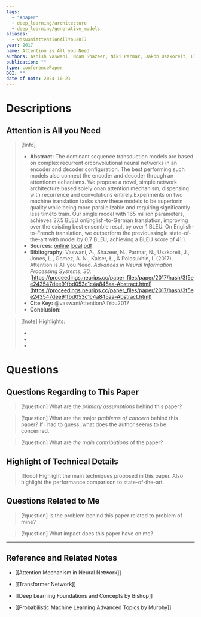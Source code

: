 ```yaml
---
tags:
  - "#paper"
  - deep_learning/architecture
  - deep_learning/generative_models
aliases:
  - vaswaniAttentionAllYou2017
year: 2017
name: Attention is All you Need
authors: Ashish Vaswani, Noam Shazeer, Niki Parmar, Jakob Uszkoreit, Llion Jones, Aidan N Gomez, Łukasz Kaiser, Illia Polosukhin
publication: ""
type: conferencePaper
DOI: ""
date of note: 2024-10-21
---
```

# Descriptions

## Attention is All you Need 
> [!info] 
> - **Abstract:** The dominant sequence transduction models are based on complex recurrent orconvolutional neural networks in an encoder and decoder configuration. The best performing such models also connect the encoder and decoder through an attentionm echanisms.  We propose a novel, simple network architecture based solely onan attention mechanism, dispensing with recurrence and convolutions entirely.Experiments on two machine translation tasks show these models to be superiorin quality while being more parallelizable and requiring significantly less timeto train. Our single model with 165 million parameters, achieves 27.5 BLEU onEnglish-to-German translation, improving over the existing best ensemble result by over 1 BLEU. On English-to-French translation, we outperform the previoussingle state-of-the-art with model by 0.7 BLEU, achieving a BLEU score of 41.1. 
> - **Sources**: [online](http://zotero.org/users/13492210/items/5UFWAJKT) [local](zotero://select/library/items/5UFWAJKT) [pdf](file:////home/lukexie/Documents/Papers/storage/83LHIK3E/Vaswani%20et%20al.%20-%202017%20-%20Attention%20is%20All%20you%20Need.pdf) 
> - **Bibliography**: Vaswani, A., Shazeer, N., Parmar, N., Uszkoreit, J., Jones, L., Gomez, A. N., Kaiser, Ł., & Polosukhin, I. (2017). Attention is All you Need. _Advances in Neural Information Processing Systems_, _30_. [https://proceedings.neurips.cc/paper_files/paper/2017/hash/3f5ee243547dee91fbd053c1c4a845aa-Abstract.html](https://proceedings.neurips.cc/paper_files/paper/2017/hash/3f5ee243547dee91fbd053c1c4a845aa-Abstract.html)
> - **Cite Key:** @vaswaniAttentionAllYou2017
> - **Conclusion**:


>[!note] Highlights:
>
>-
>-
>-



# Questions
## Questions Regarding to This Paper


>[!question] 
>What are the *primary assumptions* behind this paper?



>[!question]
>What are the major *problems of concern* behind this paper? If i had to guess, what does the author seems to be concerned. 




>[!question]
>What are *the main contributions* of the paper?



## Highlight of Technical Details


>[!todo]
>Highlight the main techniques proposed in this paper. Also highlight the performance comparison to state-of-the-art.



## Questions Related to Me


> [!question] 
> Is the problem behind this paper related to problem of mine?



> [!question] 
> What impact does this paper have on me?




----

## Reference and Related Notes

- [[Attention Mechanism in Neural Network]]
- [[Transformer Network]]

- [[Deep Learning Foundations and Concepts by Bishop]]
- [[Probabilistic Machine Learning Advanced Topics by Murphy]]